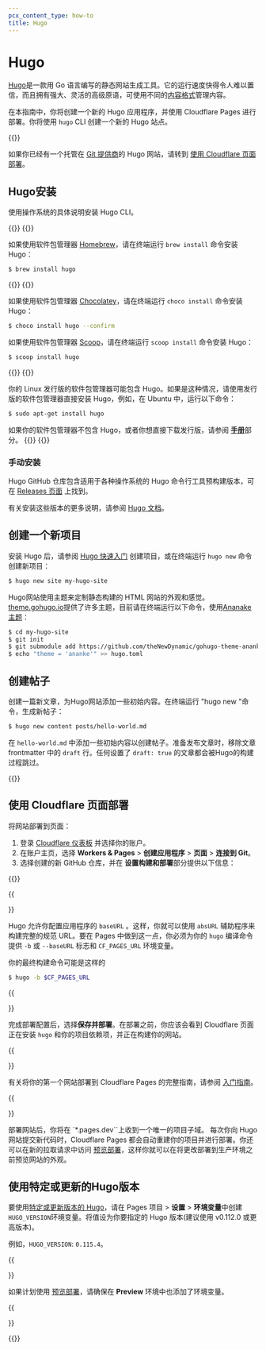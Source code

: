 ```yaml
---
pcx_content_type: how-to
title: Hugo
---
```


# Hugo

[Hugo](https://gohugo.io/)是一款用 Go 语言编写的静态网站生成工具。它的运行速度快得令人难以置信，而且拥有强大、灵活的高级原语，可使用不同的[内容格式](https://gohugo.io/content-management/formats/)管理内容。

在本指南中，你将创建一个新的 Hugo 应用程序，并使用 Cloudflare Pages 进行部署。你将使用 `hugo` CLI 创建一个新的 Hugo 站点。

{{<render file="_tutorials-before-you-start.md">}}

如果你已经有一个托管在 [Git 提供商](/pages/get-started/git-integration/)的 Hugo 网站，请转到 [使用 Cloudflare 页面部署](#deploy-with-cloudflare-pages)。

## Hugo安装

使用操作系统的具体说明安装 Hugo CLI。

{{<tabs labels="MacOS | Windows | Linux">}}
{{<tab label="macos" default="true">}}

如果使用软件包管理器 [Homebrew](https://brew.sh)，请在终端运行 `brew install` 命令安装 Hugo：

```sh
$ brew install hugo
```

{{</tab>}}
{{<tab label="windows">}}

如果使用软件包管理器 [Chocolatey](https://chocolatey.org/)，请在终端运行 `choco install` 命令安装Hugo：

```sh
$ choco install hugo --confirm
```

如果使用软件包管理器 [Scoop](https://scoop.sh/)，请在终端运行 `scoop install` 命令安装 Hugo：

```sh
$ scoop install hugo
```

{{</tab>}}
{{<tab label="linux">}}

你的 Linux 发行版的软件包管理器可能包含 Hugo。如果是这种情况，请使用发行版的软件包管理器直接安装 Hugo，例如，在 Ubuntu 中，运行以下命令：

```sh
$ sudo apt-get install hugo
```

如果你的软件包管理器不包含 Hugo，或者你想直接下载发行版，请参阅 [**手册**](/pages/framework-guides/deploy-a-hugo-site/#manual-installation)部分。
{{</tab>}}
{{</tabs>}}

### 手动安装

Hugo GitHub 仓库包含适用于各种操作系统的 Hugo 命令行工具预构建版本，可在 [Releases 页面](https://github.com/gohugoio/hugo/releases) 上找到。

有关安装这些版本的更多说明，请参阅 [Hugo 文档](https://gohugo.io/getting-started/installing/)。

## 创建一个新项目

安装 Hugo 后，请参阅 [Hugo 快速入门](https://gohugo.io/getting-started/quick-start/) 创建项目，或在终端运行 `hugo new` 命令创建新项目：

```sh
$ hugo new site my-hugo-site
```

Hugo网站使用主题来定制静态构建的 HTML 网站的外观和感觉。[theme.gohugo.io](https://themes.gohugo.io)提供了许多主题，目前请在终端运行以下命令，使用[Ananake 主题](https://themes.gohugo.io/themes/gohugo-theme-ananke/)：

```sh
$ cd my-hugo-site
$ git init
$ git submodule add https://github.com/theNewDynamic/gohugo-theme-ananke.git themes/ananke
$ echo "theme = 'ananke'" >> hugo.toml
```

## 创建帖子

创建一篇新文章，为Hugo网站添加一些初始内容。在终端运行 "hugo new "命令，生成新帖子：

```sh
$ hugo new content posts/hello-world.md
```

在 `hello-world.md` 中添加一些初始内容以创建帖子。准备发布文章时，移除文章 frontmatter 中的 `draft` 行。任何设置了 `draft: true` 的文章都会被Hugo的构建过程跳过。

{{<render file="/_framework-guides/_create-github-repository_no_init.md">}}

## 使用 Cloudflare 页面部署

将网站部署到页面：

1. 登录 [Cloudflare 仪表板](https://dash.cloudflare.com/) 并选择你的账户。
2. 在账户主页，选择 **Workers & Pages** > **创建应用程序** > **页面** > **连接到 Git**。
3. 选择创建的新 GitHub 仓库，并在 **设置构建和部署**部分提供以下信息：

{{<pages-build-preset framework="hugo">}}

{{<Aside type="note" header="Base URL configuration">}}

Hugo 允许你配置应用程序的 `baseURL` 。这样，你就可以使用 `absURL` 辅助程序来构建完整的规范 URL。要在 Pages 中做到这一点，你必须为你的 `hugo` 编译命令提供 `-b` 或 `--baseURL` 标志和 `CF_PAGES_URL` 环境变量。

你的最终构建命令可能是这样的

```sh
$ hugo -b $CF_PAGES_URL
```

{{</Aside>}}

完成部署配置后，选择**保存并部署**。在部署之前，你应该会看到 Cloudflare 页面正在安装 `hugo` 和你的项目依赖项，并正在构建你的网站。

{{<Aside type="note">}}

有关将你的第一个网站部署到 Cloudflare Pages 的完整指南，请参阅 [入门指南](/pages/get-started/)。

{{</Aside>}}

部署网站后，你将在 `*.pages.dev``上收到一个唯一的项目子域。
每次你向 Hugo 网站提交新代码时，Cloudflare Pages 都会自动重建你的项目并进行部署。你还可以在新的拉取请求中访问 [预览部署](/pages/configuration/preview-deployments/)，这样你就可以在将更改部署到生产环境之前预览网站的外观。

## 使用特定或更新的Hugo版本

要使用[特定或更新版本的 Hugo](https://github.com/gohugoio/hugo/releases)，请在 Pages 项目 > **设置** > **环境变量**中创建`HUGO_VERSION`环境变量。将值设为你要指定的 Hugo 版本(建议使用 v0.112.0 或更高版本)。

例如，`HUGO_VERSION`: `0.115.4`。

{{<Aside type="note">}}

如果计划使用 [预览部署](/pages/configuration/preview-deployments/)，请确保在 **Preview** 环境中也添加了环境变量。

{{</Aside>}}

{{<render file="/_framework-guides/_learn-more.md" withParameters="Hugo">}}